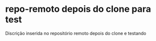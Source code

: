# repo-remoto depois do clone para test
Discrição inserida no repositório remoto depois do clone e testando


